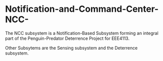 # Notification-and-Command-Center-NCC-
The NCC subsystem is a Notification-Based Subsystem forming an integral part of the Penguin-Predator Deterrence Project for EEE4113.

Other Subsytems are the Sensing subsystem and the Deterrence subsystem.
